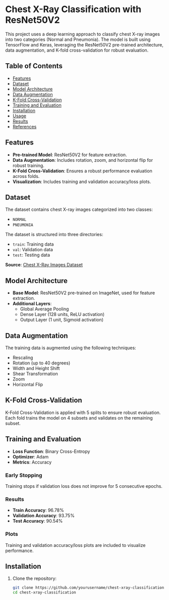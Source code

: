 # Chest X-Ray Classification with ResNet50V2

This project uses a deep learning approach to classify chest X-ray images into two categories (Normal and Pneumonia). The model is built using TensorFlow and Keras, leveraging the ResNet50V2 pre-trained architecture, data augmentation, and K-fold cross-validation for robust evaluation.

## Table of Contents
- [Features](#features)
- [Dataset](#dataset)
- [Model Architecture](#model-architecture)
- [Data Augmentation](#data-augmentation)
- [K-Fold Cross-Validation](#k-fold-cross-validation)
- [Training and Evaluation](#training-and-evaluation)
- [Installation](#installation)
- [Usage](#usage)
- [Results](#results)
- [References](#references)

## Features
- **Pre-trained Model**: ResNet50V2 for feature extraction.
- **Data Augmentation**: Includes rotation, zoom, and horizontal flip for robust training.
- **K-Fold Cross-Validation**: Ensures a robust performance evaluation across folds.
- **Visualization**: Includes training and validation accuracy/loss plots.

## Dataset
The dataset contains chest X-ray images categorized into two classes: 
- `NORMAL`
- `PNEUMONIA`

The dataset is structured into three directories:
- `train`: Training data
- `val`: Validation data
- `test`: Testing data

**Source**: [Chest X-Ray Images Dataset](https://www.kaggle.com/paultimothymooney/chest-xray-pneumonia)

## Model Architecture
- **Base Model**: ResNet50V2 pre-trained on ImageNet, used for feature extraction.
- **Additional Layers**:
  - Global Average Pooling
  - Dense Layer (128 units, ReLU activation)
  - Output Layer (1 unit, Sigmoid activation)

## Data Augmentation
The training data is augmented using the following techniques:
- Rescaling
- Rotation (up to 40 degrees)
- Width and Height Shift
- Shear Transformation
- Zoom
- Horizontal Flip

## K-Fold Cross-Validation
K-Fold Cross-Validation is applied with 5 splits to ensure robust evaluation. Each fold trains the model on 4 subsets and validates on the remaining subset.

## Training and Evaluation
- **Loss Function**: Binary Cross-Entropy
- **Optimizer**: Adam
- **Metrics**: Accuracy

### Early Stopping
Training stops if validation loss does not improve for 5 consecutive epochs.

### Results
- **Train Accuracy**: 96.78%
- **Validation Accuracy**: 93.75%
- **Test Accuracy**: 90.54%

### Plots
Training and validation accuracy/loss plots are included to visualize performance.

## Installation
1. Clone the repository:
   ```bash
   git clone https://github.com/yourusername/chest-xray-classification.git
   cd chest-xray-classification
